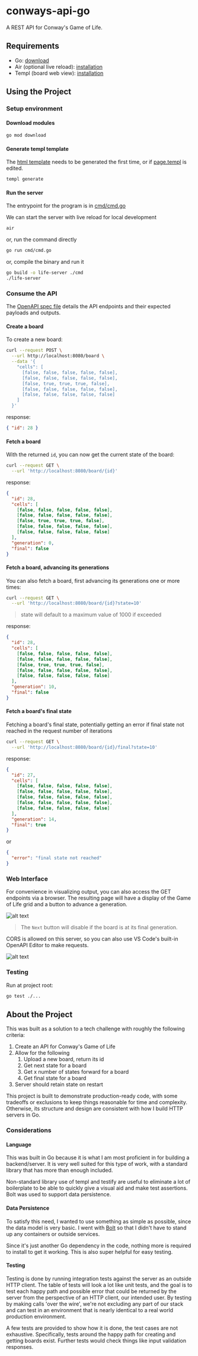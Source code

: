 # conways-api-go

A REST API for Conway's Game of Life.

## Requirements

- Go: [download](https://go.dev/dl/)
- Air (optional live reload): [installation](https://github.com/air-verse/air/tree/master?tab=readme-ov-file#via-go-install-recommended)
- Templ (board web view): [installation](https://templ.guide/quick-start/installation#go-install)

## Using the Project

### Setup environment

#### Download modules

```sh
go mod download
```

#### Generate templ template

The [html template](#web-interface) needs to be generated the first time, or if [page.templ](/web/page.templ) is edited.

```sh
templ generate
```

#### Run the server

The entrypoint for the program is in [cmd/cmd.go](/cmd/cmd.go)

We can start the server with live reload for local development

```sh
air
```

or, run the command directly

```sh
go run cmd/cmd.go
```

or, compile the binary and run it

```sh
go build -o life-server ./cmd
./life-server
```

### Consume the API

The [OpenAPI spec file](/openapi.yml) details the API endpoints and their expected payloads and outputs.

#### Create a board

To create a new board:

```sh
curl --request POST \
  --url http://localhost:8080/board \
  --data '{
    "cells": [
      [false, false, false, false, false],
      [false, false, false, false, false],
      [false, true, true, true, false],
      [false, false, false, false, false],
      [false, false, false, false, false]
    ]
  }'
```

response:

```json
{ "id": 28 }
```

#### Fetch a board

With the returned `id`, you can now get the current state of the board:

```sh
curl --request GET \
  --url 'http://localhost:8080/board/{id}'
```

response:

```json
{
  "id": 28,
  "cells": [
    [false, false, false, false, false],
    [false, false, false, false, false],
    [false, true, true, true, false],
    [false, false, false, false, false],
    [false, false, false, false, false]
  ],
  "generation": 0,
  "final": false
}
```

#### Fetch a board, advancing its generations

You can also fetch a board, first advancing its generations one or more times:

```sh
curl --request GET \
  --url 'http://localhost:8080/board/{id}?state=10'
```

> state will default to a maximum value of 1000 if exceeded

response:

```json
{
  "id": 28,
  "cells": [
    [false, false, false, false, false],
    [false, false, false, false, false],
    [false, true, true, true, false],
    [false, false, false, false, false],
    [false, false, false, false, false]
  ],
  "generation": 10,
  "final": false
}
```

#### Fetch a board's final state

Fetching a board's final state, potentially getting an error if final state not reached in the request number of iterations

```sh
curl --request GET \
  --url 'http://localhost:8080/board/{id}/final?state=10'
```

response:

```json
{
  "id": 27,
  "cells": [
    [false, false, false, false, false],
    [false, false, false, false, false],
    [false, false, false, false, false],
    [false, false, false, false, false],
    [false, false, false, false, false]
  ],
  "generation": 14,
  "final": true
}
```

or

```json
{
  "error": "final state not reached"
}
```

### Web Interface

For convenience in visualizing output, you can also access the GET endpoints via a browser. The resulting page will have a display of the Game of Life grid and a button to advance a generation.

![alt text](assets/browser.png)

> The `Next` button will disable if the board is at its final generation.

CORS is allowed on this server, so you can also use VS Code's built-in OpenAPI Editor to make requests.

![alt text](assets/vscode.png)

### Testing

Run at project root:

```sh
go test ./...
```

## About the Project

This was built as a solution to a tech challenge with roughly the following criteria:

1. Create an API for Conway's Game of Life
2. Allow for the following
   1. Upload a new board, return its id
   2. Get next state for a board
   3. Get x number of states forward for a board
   4. Get final state for a board
3. Server should retain state on restart

This project is built to demonstrate production-ready code, with some tradeoffs or exclusions to keep things reasonable for time and complexity. Otherwise, its structure and design are consistent with how I build HTTP servers in Go.

### Considerations

#### Language

This was built in Go because it is what I am most proficient in for building a backend/server. It is very well suited for this type of work, with a standard library that has more than enough included.

Non-standard library use of templ and testify are useful to eliminate a lot of boilerplate to be able to quickly give a visual aid and make test assertions. Bolt was used to support data persistence.

#### Data Persistence

To satisfy this need, I wanted to use something as simple as possible, since the data model is very basic. I went with [Bolt](https://github.com/etcd-io/bbolt) so that I didn't have to stand up any containers or outside services.

Since it's just another Go dependency in the code, nothing more is required to install to get it working. This is also super helpful for easy testing.

#### Testing

Testing is done by running integration tests against the server as an outside HTTP client. The table of tests will look a lot like unit tests, and the goal is to test each happy path and possible error that could be returned by the server from the perspective of an HTTP client, our intended user. By testing by making calls 'over the wire', we're not excluding any part of our stack and can test in an environment that is nearly identical to a real world production environment.

A few tests are provided to show how it is done, the test cases are not exhaustive. Specifically, tests around the happy path for creating and getting boards exist. Further tests would check things like input validation responses.
